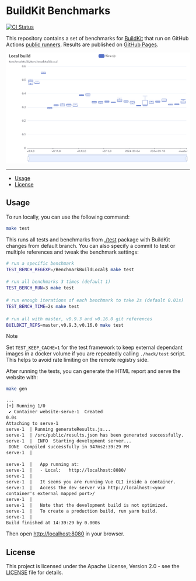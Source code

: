 # BuildKit Benchmarks

[![CI Status](https://img.shields.io/github/actions/workflow/status/moby/buildkit-bench/ci.yml?label=ci&logo=github&style=flat-square)](https://github.com/moby/buildkit-bench/actions?query=workflow%3Aci)

This repository contains a set of benchmarks for [BuildKit](https://github.com/moby/buildkit)
that run on GitHub Actions [public runners](https://github.com/actions/runner-images).
Results are published on [GitHub Pages](https://moby.github.io/buildkit-bench/).

![](.github/buildkit-bench.png)

___

* [Usage](#usage)
* [License](#license)

## Usage

To run locally, you can use the following command:

```bash
make test
```

This runs all tests and benchmarks from [./test](./test) package with BuildKit
changes from default branch. You can also specify a commit to test or multiple
references and tweak the benchmark settings:

```bash
# run a specific benchmark
TEST_BENCH_REGEXP=/BenchmarkBuildLocal$ make test

# run all benchmarks 3 times (default 1)
TEST_BENCH_RUN=3 make test

# run enough iterations of each benchmark to take 2s (default 0.01s)
TEST_BENCH_TIME=2s make test

# run all with master, v0.9.3 and v0.16.0 git references
BUILDKIT_REFS=master,v0.9.3,v0.16.0 make test
```

> [!NOTE]
> Set `TEST_KEEP_CACHE=1` for the test framework to keep external dependant
> images in a docker volume if you are repeatedly calling `./hack/test` script.
> This helps to avoid rate limiting on the remote registry side.

After running the tests, you can generate the HTML report and serve the
website with:

```bash
make gen
```

```text
...
[+] Running 1/0
 ✔ Container website-serve-1  Created                                                                                                                                                                     0.0s 
Attaching to serve-1
serve-1  | Running generateResults.js...
serve-1  | /src/public/results.json has been generated successfully.
serve-1  |  INFO  Starting development server...
 DONE  Compiled successfully in 947ms2:39:29 PM
serve-1  |
                                                                                                                                                                                                               
serve-1  |   App running at:
serve-1  |   - Local:   http://localhost:8080/
serve-1  |
serve-1  |   It seems you are running Vue CLI inside a container.
serve-1  |   Access the dev server via http://localhost:<your container's external mapped port>/
serve-1  |
serve-1  |   Note that the development build is not optimized.
serve-1  |   To create a production build, run yarn build.
serve-1  |
Build finished at 14:39:29 by 0.000s
```

Then open [http://localhost:8080](http://localhost:8080) in your browser.

## License

This project is licensed under the Apache License, Version 2.0 - see the
[LICENSE](LICENSE) file for details.
